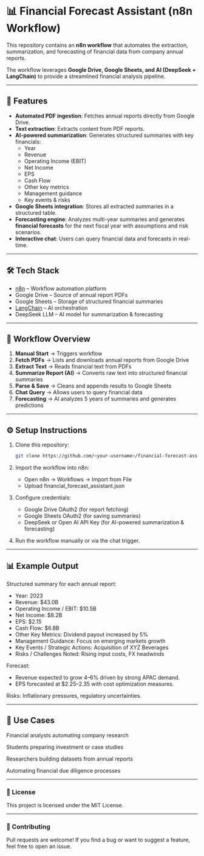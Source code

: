 # 📊 Financial Forecast Assistant (n8n Workflow)

This repository contains an **n8n workflow** that automates the extraction, summarization, and forecasting of financial data from company annual reports.  

The workflow leverages **Google Drive, Google Sheets, and AI (DeepSeek + LangChain)** to provide a streamlined financial analysis pipeline.

---

## 🚀 Features
- **Automated PDF ingestion**: Fetches annual reports directly from Google Drive.  
- **Text extraction**: Extracts content from PDF reports.  
- **AI-powered summarization**: Generates structured summaries with key financials:  
  - Year  
  - Revenue  
  - Operating Income (EBIT)  
  - Net Income  
  - EPS  
  - Cash Flow  
  - Other key metrics  
  - Management guidance  
  - Key events & risks  
- **Google Sheets integration**: Stores all extracted summaries in a structured table.  
- **Forecasting engine**: Analyzes multi-year summaries and generates **financial forecasts** for the next fiscal year with assumptions and risk scenarios.  
- **Interactive chat**: Users can query financial data and forecasts in real-time.

---

## 🛠️ Tech Stack
- [n8n](https://n8n.io/) – Workflow automation platform  
- Google Drive – Source of annual report PDFs  
- Google Sheets – Storage of structured financial summaries  
- [LangChain](https://www.langchain.com/) – AI orchestration  
- DeepSeek LLM – AI model for summarization & forecasting  

---

## 📂 Workflow Overview
1. **Manual Start** → Triggers workflow  
2. **Fetch PDFs** → Lists and downloads annual reports from Google Drive  
3. **Extract Text** → Reads financial text from PDFs  
4. **Summarize Report (AI)** → Converts raw text into structured financial summaries  
5. **Parse & Save** → Cleans and appends results to Google Sheets  
6. **Chat Query** → Allows users to query financial data  
7. **Forecasting** → AI analyzes 5 years of summaries and generates predictions  

---

## ⚙️ Setup Instructions
1. Clone this repository:
   ```bash
   git clone https://github.com/<your-username>/financial-forecast-assistant.git

2. Import the workflow into n8n:
   - Open n8n → Workflows → Import from File
   - Upload financial_forecast_assistant.json

3. Configure credentials:
   - Google Drive OAuth2 (for report fetching)
   - Google Sheets OAuth2 (for saving summaries)
   - DeepSeek or Open AI API Key (for AI-powered summarization & forecasting)

4. Run the workflow manually or via the chat trigger.

---

## 📊 Example Output

Structured summary for each annual report:
  - Year: 2023
  - Revenue: $43.0B
  - Operating Income / EBIT: $10.5B
  - Net Income: $8.2B
  - EPS: $2.15
  - Cash Flow: $6.8B
  - Other Key Metrics: Dividend payout increased by 5%
  - Management Guidance: Focus on emerging markets growth
  - Key Events / Strategic Actions: Acquisition of XYZ Beverages
  - Risks / Challenges Noted: Rising input costs, FX headwinds

Forecast:
  - Revenue expected to grow 4–6% driven by strong APAC demand.
  - EPS forecasted at $2.25–2.35 with cost optimization measures.

Risks: Inflationary pressures, regulatory uncertainties.

---

## 📌 Use Cases

Financial analysts automating company research

Students preparing investment or case studies

Researchers building datasets from annual reports

Automating financial due diligence processes

---

### 📄 License

This project is licensed under the MIT License.

---

### 🤝 Contributing

Pull requests are welcome! If you find a bug or want to suggest a feature, feel free to open an issue.
